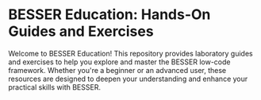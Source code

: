# BESSER Education: Hands-On Guides and Exercises

Welcome to BESSER Education!
This repository provides laboratory guides and exercises to help you explore and master the BESSER low-code framework. Whether you're a beginner or an advanced user, these resources are designed to deepen your understanding and enhance your practical skills with BESSER.